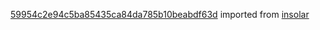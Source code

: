 [59954c2e94c5ba85435ca84da785b10beabdf63d](https://github.com/insolar/insolar/commit/59954c2e94c5ba85435ca84da785b10beabdf63d) imported from [insolar](https://github.com/insolar/insolar)

